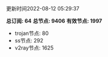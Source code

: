 更新时间2022-08-12 05:29:37

**总订阅: 64**
**总节点: 9406**
**有效节点: 1997**
- trojan节点: 80
- ss节点: 292
- v2ray节点: 1625

